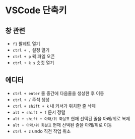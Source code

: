 # VSCode 단축키

## 창 관련

- `f1` 팔레트 열기
- `ctrl + ,` 설정 열기
- `ctrl + p` 퀵 파일 오픈
- `ctrl + k s` 숏컷 열기

## 에디터

- `ctrl + enter` 줄 중간에 다음줄을 생성한 후 이동
- `ctrl + /` 주석 생성
- `ctrl + shift + k` 내 커서가 위치한 줄 삭제
- `alt + shift + f` 문서 정렬
- `alt + shift + 아래/위 화살표` 현재 선택된 줄을 아래/위로 복제
- `alt + 아래/위 화살표` 현재 선택된 줄을 아래/위로 이동
- `ctrl + z` undo 직전 작업 취소
